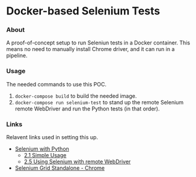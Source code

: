 # Docker-based Selenium Tests

### About

A proof-of-concept setup to run Seleniun tests in a Docker container. 
This means no need to manually install Chrome driver, and it can run in a pipeline.

### Usage

The needed commands to use this POC.

1. `docker-compose build` to build the needed image.
2. `docker-compose run selenium-test` to stand up the remote Selenium remote WebDriver and run the Python tests (in that order).

### Links

Relavent links used in setting this up.

 * [Selenium with Python](https://selenium-python.readthedocs.io/)
   * [2.1 Simple Usage](https://selenium-python.readthedocs.io/getting-started.html#simple-usage)
   * [2.5 Using Selenium with remote WebDriver](https://selenium-python.readthedocs.io/getting-started.html#using-selenium-with-remote-webdriver)
* [Selenium Grid Standalone - Chrome](https://github.com/SeleniumHQ/docker-selenium/tree/master/StandaloneChrome)
